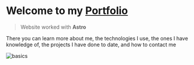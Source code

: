 # Welcome to my [Portfolio](https://luisrincon.netlify.app/)

> Website worked with **Astro** 

There you can learn more about me, the technologies I use, the ones I have knowledge of, the projects I have done to date, and how to contact me

![basics](https://res.cloudinary.com/dw9esmd56/image/upload/v1669602891/portfolio_qncf3t.jpg)

